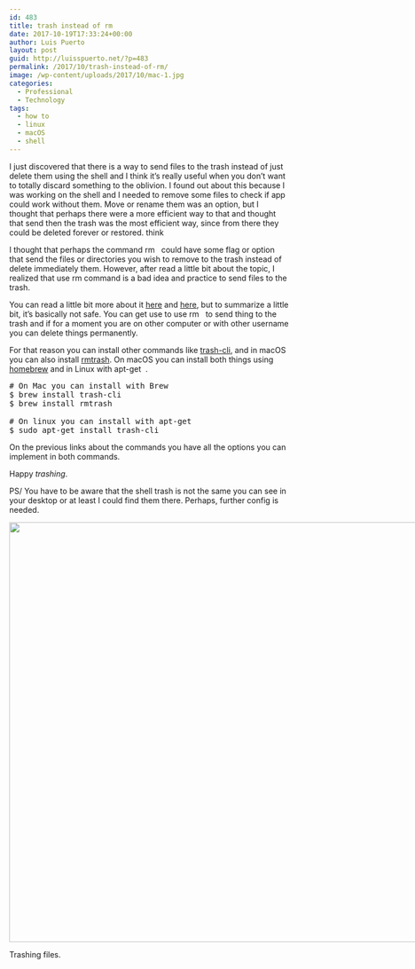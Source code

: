 ```yaml
---
id: 483
title: trash instead of rm
date: 2017-10-19T17:33:24+00:00
author: Luis Puerto
layout: post
guid: http://luisspuerto.net/?p=483
permalink: /2017/10/trash-instead-of-rm/
image: /wp-content/uploads/2017/10/mac-1.jpg
categories:
  - Professional
  - Technology
tags:
  - how to
  - linux
  - macOS
  - shell
---
```

I just discovered that there is a way to send files to the trash instead of just delete them using the shell and I think it&#8217;s really useful when you don&#8217;t want to totally discard something to the oblivion. I found out about this because I was working on the shell and I needed to remove some files to check if app could work without them. Move or rename them was an option, but I thought that perhaps there were a more efficient way to that and thought that send then the trash was the most efficient way, since from there they could be deleted forever or restored. think

I thought that perhaps the command <span class="lang:sh highlight:0 decode:true crayon-inline ">rm</span>   could have some flag or option that send the files or directories you wish to remove to the trash instead of delete immediately them. However, after read a little bit about the topic, I realized that use rm command is a bad idea and practice to send files to the trash.

You can read a little bit more about it [here](https://unix.stackexchange.com/questions/42757/make-rm-move-to-trash) and [here](https://apple.stackexchange.com/questions/50844/how-to-move-files-to-trash-from-command-line), but to summarize a little bit, it&#8217;s basically not safe. You can get use to use <span class="lang:sh decode:true crayon-inline ">rm</span>   to send thing to the trash and if for a moment you are on other computer or with other username you can delete things permanently.

For that reason you can install other commands like [trash-cli](https://github.com/andreafrancia/trash-cli), and in macOS you can also install [rmtrash](https://github.com/PhrozenByte/rmtrash). On macOS you can install both things using [homebrew](https://brew.sh) and in Linux with <span class="lang:sh highlight:0 decode:true crayon-inline ">apt-get</span>  .

<pre class="lang:sh decode:true" title="trash-cli and rmtrash install"># On Mac you can install with Brew
$ brew install trash-cli
$ brew install rmtrash

# On linux you can install with apt-get
$ sudo apt-get install trash-cli</pre>

On the previous links about the commands you have all the options you can implement in both commands.

Happy _trashing_.

PS/ You have to be aware that the shell trash is not the same you can see in your desktop or at least I could find them there. Perhaps, further config is needed.

<div id="attachment_519" style="width: 972px" class="wp-caption alignnone">
  <a href="http://luisspuerto.net/wp-content/uploads/2017/10/Screen-Shot-2017-10-17-at-11.10.12.png"><img class="size-full wp-image-519" src="http://luisspuerto.net/wp-content/uploads/2017/10/Screen-Shot-2017-10-17-at-11.10.12.png" alt="" width="962" height="757" srcset="http://luisspuerto.net/wp-content/uploads/2017/10/Screen-Shot-2017-10-17-at-11.10.12.png 962w, http://luisspuerto.net/wp-content/uploads/2017/10/Screen-Shot-2017-10-17-at-11.10.12-300x236.png 300w, http://luisspuerto.net/wp-content/uploads/2017/10/Screen-Shot-2017-10-17-at-11.10.12-768x604.png 768w, http://luisspuerto.net/wp-content/uploads/2017/10/Screen-Shot-2017-10-17-at-11.10.12-318x250.png 318w" sizes="(max-width: 962px) 100vw, 962px" /></a>
  
  <p class="wp-caption-text">
    Trashing files.
  </p>
</div>